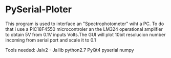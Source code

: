 # PySerial-Ploter
This program is used to interface an "Spectrophotometer" wiht a PC. To do that i use a PIC18F4550 microcontroler an the LM324 operational amplifier to obtain 5V from 0.1V inputs Volts.The GUI will plot 10bit resolucion number incoming from serial port and scale it to 0.1


Tools needed:
Jalv2 - Jallib
python2.7 PyQt4
pyserial
numpy
